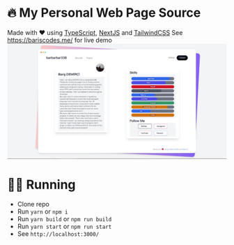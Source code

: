 # 🔥 My Personal Web Page Source

Made with ❤ using [TypeScript](https://www.typescriptlang.org/), [NextJS](https://nextjs.org/) and [TailwindCSS](https://tailwindcss.com/)
See https://bariscodes.me/ for live demo
![preview](assets/preview.png)

# 🏃‍♀️ Running
- Clone repo
- Run `yarn` or `npm i`
- Run `yarn build` or `npm run build`
- Run `yarn start` or `npm run start`
- See `http://localhost:3000/`
